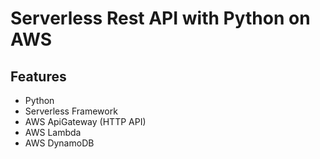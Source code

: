 # Serverless Rest API with Python on AWS

## Features

- Python
- Serverless Framework
- AWS ApiGateway (HTTP API)
- AWS Lambda
- AWS DynamoDB
